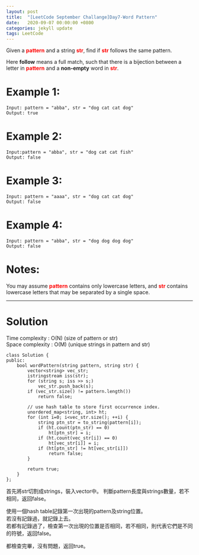 ```yaml
---
layout: post
title:  "[LeetCode September Challange]Day7-Word Pattern"
date:   2020-09-07 00:00:00 +0800
categories: jekyll update
tags: LeetCode
---
```

Given a **<font color="red">pattern</font>** and a string **<font color="red">str</font>**, find if **<font color="red">str</font>** follows the same pattern.

Here **follow** means a full match, such that there is a bijection between a letter in **<font color="red">pattern</font>** and a **non-empty** word in **<font color="red">str</font>**.

# Example 1:  
	Input: pattern = "abba", str = "dog cat cat dog"
	Output: true

# Example 2:  
	Input:pattern = "abba", str = "dog cat cat fish"
	Output: false

# Example 3:  
	Input: pattern = "aaaa", str = "dog cat cat dog"
	Output: false

# Example 4:  
	Input: pattern = "abba", str = "dog dog dog dog"
	Output: false

# Notes:  
You may assume **<font color="red">pattern</font>** contains only lowercase letters, and **<font color="red">str</font>** contains lowercase letters that may be separated by a single space.

______________________  

# Solution

Time complexity : O(N) (size of pattern or str)  
Space complexity : O(M) (unique strings in pattern and str)

	class Solution {
	public:
	    bool wordPattern(string pattern, string str) {
	        vector<string> vec_str;
	        istringstream iss(str);
	        for (string s; iss >> s;)
	            vec_str.push_back(s);
	        if (vec_str.size() != pattern.length())
	            return false;
	        
	        // use hash table to store first occurrence index.
	        unordered_map<string, int> ht;
	        for (int i=0; i<vec_str.size(); ++i) {
	            string ptn_str = to_string(pattern[i]);
	            if (ht.count(ptn_str) == 0)
	                ht[ptn_str] = i;
	            if (ht.count(vec_str[i]) == 0)
	                ht[vec_str[i]] = i;
	            if (ht[ptn_str] != ht[vec_str[i]])
	                return false;
	        }
	        
	        return true;
	    }
	};

首先將str切割成strings，裝入vector中。
判斷pattern長度與strings數量，若不相同，返回false。  

使用一個hash table記錄第一次出現的pattern及string位置。  
若沒有記錄過，就記錄上去。  
若都有記錄過了，檢查第一次出現的位置是否相同，若不相同，則代表它們是不同的符號，返回false。  

都檢查完畢，沒有問題，返回true。